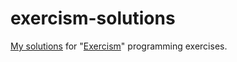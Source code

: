 # exercism-solutions
[My solutions](https://exercism.io/profiles/yezhengkai) for "[Exercism](https://exercism.io/)" programming exercises.